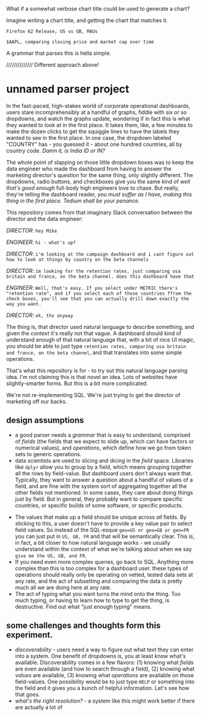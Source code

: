 

What if a somewhat verbose chart title could be used to generate a chart?

Imagine writing a chart title, and getting the chart that matches it. 

`Firefox 62 Release, US vs GB, MAUs`

`$AAPL, comparing closing price and market cap over time`

A grammar that parses this is hella simple.





////////////// Different approach above!



# unnamed parser project

In the fast-paced, high-stakes world of corporate operational dashboards, users stare incomprehensibly at a handful of graphs, fiddle with six or so dropdowns, and watch the graphs update, wondering if in fact this is what they wanted to look at in the first place. It takes them, like, a few minutes to make the dozen clicks to get the squiggle lines to have the labels they wanted to see in the first place. In one case, the dropdown labeled "COUNTRY" has - you guessed it - about one hundred countries, all by country code. _Damn it, is India ID or IN?_

The whole point of slapping on those little dropdown boxes was to keep the data engineer who made the dashboard from having to answer the marketing director's question for the same thing, only slightly different. The dropdowns, radio buttons, and checkboxes give you the same kind of _well that's good enough_ full-body high engineers love to chase. But really, they're telling the dashboard reader, _you must suffer as I have, making this thing in the first place. Tedium shall be your penance._

This repository comes from that imaginary Slack conversation between the director and the data engineer:

_DIRECTOR_: `hey Mike`

_ENGINEER_: `hi - what's up?`

_DIRECTOR_: `i'm looking at the campaign dashboard and i cant figure out how to look at things by country on the beta channels`

_DIRECTOR_: `im looking for the retention rates, just comparing usa britain and france, on the beta channel. does this dashboard have that`

_ENGINEER_: `Well, that's easy. If you select under METRIC there's "retention rate", and if you select each of those countries ffrom the check boxes, you'll see that you can actually drill down exactly the way you want.`

_DIRECTOR_: `ok, thx anyway`

The thing is, that director used natural language to describe something, and given the _context_ it's really not that vague. A dashboard should kind of understand enough of that natural language that, with a bit of nice UI magic, you should be able to just type `retention rates, comparing usa britain and france, on the beta channel`, and that translates into some simple operations.

That's what this repository is for - to try out this natural language parsing idea. I'm not claiming this is that novel an idea. Lots of websites have slightly-smarter forms. But this is a bit more complicated.

We're not re-implementing SQL. We're just trying to get the director of marketing off our backs.

## design assumptions

- a good parser needs a _grammar_ that is easy to understand, comprised of _fields_ (the fields that we expect to slide up, which can have factors or numerical values), and _operations_, which define how we go from token sets to generic operations.
- data scientists are used to slicing and dicing in the _field_ space. Libraries like `dplyr` allow you to group by a field, which means grouping together all the rows by field-value. But dashboard users don't always want that. Typically, they want to answer a question about a handful of values of a field, and are fine with the system sort of aggregating together all the other fields not mentioned. In some cases, they care about doing things just by field. But in general, they probably want to compare specific countries, or specific builds of some software, or specific products. 
<!-- - One problem is, even if you only have a couple fields, there may be way too many possible values to make users sift through. Let's make it easy to filter on the values that a user wants, or to compare certain values of a field. Consider a dashboard that allows you to filter by country, for example. Let's say I just want to filter out all countries that are not, for instance, `US, GB, DK, FR` - in this case, just give me the US, the UK, Germany, and France, and aggregate those. In this case, there's an inherent _filtering_ operation, and an _aggregation_ operation, rolled into one. After all, I'm only interested in those fields in my data. If I say, however, `US vs GB vs DK vs FR`, I'm expecting to _compare_ those four countries. I'd expect to see in this case four lines on a line chart, one per country that satisfies the rest of the grouping. So the first case should yield `{operation: 'take', values: ['US','GB','DK','FR']}`, while the second case should yield `{operation: 'compare', values: ['US','GB','DK','FR']}`. It shouldn't matter if I put commas between any of those input string values. They don't do anything. -->
- The values that make up a field should be unique across _all_ fields. By sticking to this, a user doesn't have to provide a key value pair to select field values. So instead of the SQL-esque `geo=US or geo=GB or geo=FR` you can just put in `US, GB, FR` and that will be semantically clear. This is, in fact, a bit closer to how natural language works - we usually understand within the context of what we're talking about when we say `give me the US, GB, and FR`.
- If you need even more complex queries, go back to SQL. Anything more complex than this is too complex for a dashboard user. these types of operations should really only be operating on vetted, tested data sets at any rate, and the act of subsetting and comparing the data is pretty much all we are doing here at any rate.
- The act of typing what you want turns the mind onto the thing. Too much typing, or having to learn how to type to get the thing, is destructive. Find out what "just enough typing" means.

## some challenges and thoughts form this experiment.

- _discoverability_ - users need a way to figure out what text they can enter into a system. One benefit of dropdowns is, you at least know what's available. Discoverability comes in a few flavors: (1) knowing what _fields_ are even available (and how to search through a field), (2) knowing what _values_ are available, (3) knowing what _operations_ are available on those field-values. One possibility would be to just type `HELP` or something into the field and it gives you a bunch of helpful information. Let's see how that goes.
- _what's the right resolution?_ - a system like this might work better if there are actually a lot of 